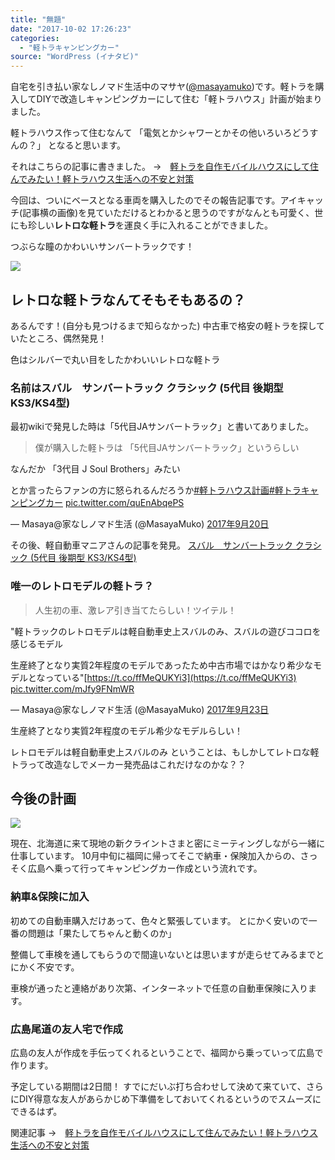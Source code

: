 ```yaml
---
title: "無題"
date: "2017-10-02 17:26:23"
categories:
  - "軽トラキャンピングカー"
source: "WordPress (イナタビ)"
---
```


自宅を引き払い家なしノマド生活中のマサヤ([@masayamuko](https://twitter.com/MasayaMuko))です。軽トラを購入してDIYで改造しキャンピングカーにして住む「軽トラハウス」計画が始まりました。

軽トラハウス作って住むなんて
「電気とかシャワーとかその他いろいろどうすんの？」
となると思います。

それはこちらの記事に書きました。
→　[軽トラを自作モバイルハウスにして住んでみたい！軽トラハウス生活への不安と対策](https://masayamuko.com/keitora-house/)

今回は、ついにベースとなる車両を購入したのでその報告記事です。アイキャッチ(記事横の画像)を見ていただけるとわかると思うのですがなんとも可愛く、世にも珍しい**レトロな軽トラ**を運良く手に入れることができました。

つぶらな瞳のかわいいサンバートラックです！

![](https://masayamuko.com/wp/wp-content/uploads/2017/10/写真-2017-09-20-18-07-09.jpg)

## レトロな軽トラなんてそもそもあるの？

あるんです！(自分も見つけるまで知らなかった)
中古車で格安の軽トラを探していたところ、偶然発見！

色はシルバーで丸い目をしたかわいいレトロな軽トラ

### 名前はスバル　サンバートラック クラシック (5代目 後期型 KS3/KS4型)

最初wikiで発見した時は「5代目JAサンバートラック」と書いてありました。
> 僕が購入した軽トラは
「5代目JAサンバートラック」というらしい

なんだか
「3代目 J Soul Brothers」みたい

とか言ったらファンの方に怒られるんだろうか[#軽トラハウス計画](https://twitter.com/hashtag/%E8%BB%BD%E3%83%88%E3%83%A9%E3%83%8F%E3%82%A6%E3%82%B9%E8%A8%88%E7%94%BB?src=hash&ref_src=twsrc%5Etfw)[#軽トラキャンピングカー](https://twitter.com/hashtag/%E8%BB%BD%E3%83%88%E3%83%A9%E3%82%AD%E3%83%A3%E3%83%B3%E3%83%94%E3%83%B3%E3%82%B0%E3%82%AB%E3%83%BC?src=hash&ref_src=twsrc%5Etfw) [pic.twitter.com/quEnAbqePS](https://t.co/quEnAbqePS)

— Masaya@家なしノマド生活 (@MasayaMuko) [2017年9月20日](https://twitter.com/MasayaMuko/status/910474528874045442?ref_src=twsrc%5Etfw)

その後、軽自動車マニアさんの記事を発見。
[スバル　サンバートラック クラシック (5代目 後期型 KS3/KS4型)](http://sakurabunama.blog87.fc2.com/blog-entry-360.html)

### 唯一のレトロモデルの軽トラ？

> 人生初の車、激レア引き当てたらしい！ツイテル！

"軽トラックのレトロモデルは軽自動車史上スバルのみ、スバルの遊びココロを感じるモデル

生産終了となり実質2年程度のモデルであったため中古市場ではかなり希少なモデルとなっている"[https://t.co/ffMeQUKYi3](https://t.co/ffMeQUKYi3) [pic.twitter.com/mJfy9FNmWR](https://t.co/mJfy9FNmWR)

— Masaya@家なしノマド生活 (@MasayaMuko) [2017年9月23日](https://twitter.com/MasayaMuko/status/911518044282744832?ref_src=twsrc%5Etfw)

生産終了となり実質2年程度のモデル希少なモデルらしい！

レトロモデルは軽自動車史上スバルのみ
ということは、もしかしてレトロな軽トラって改造なしでメーカー発売品はこれだけなのかな？？

## 今後の計画

![](https://masayamuko.com/wp/wp-content/uploads/2017/10/calendar.jpeg)

現在、北海道に来て現地の新クライントさまと密にミーティングしながら一緒に仕事しています。
10月中旬に福岡に帰ってそこで納車・保険加入からの、さっそく広島へ乗って行ってキャンピングカー作成という流れです。

### 納車&保険に加入

初めての自動車購入だけあって、色々と緊張しています。
とにかく安いので一番の問題は「果たしてちゃんと動くのか」

整備して車検を通してもらうので間違いないとは思いますが走らせてみるまでとにかく不安です。

車検が通ったと連絡があり次第、インターネットで任意の自動車保険に入ります。

### 広島尾道の友人宅で作成

広島の友人が作成を手伝ってくれるということで、福岡から乗っていって広島で作ります。

予定している期間は2日間！
すでにだいぶ打ち合わせして決めて来ていて、さらにDIY得意な友人があらかじめ下準備をしておいてくれるというのでスムーズにできるはず。

関連記事
→　[軽トラを自作モバイルハウスにして住んでみたい！軽トラハウス生活への不安と対策](https://masayamuko.com/keitora-house/)